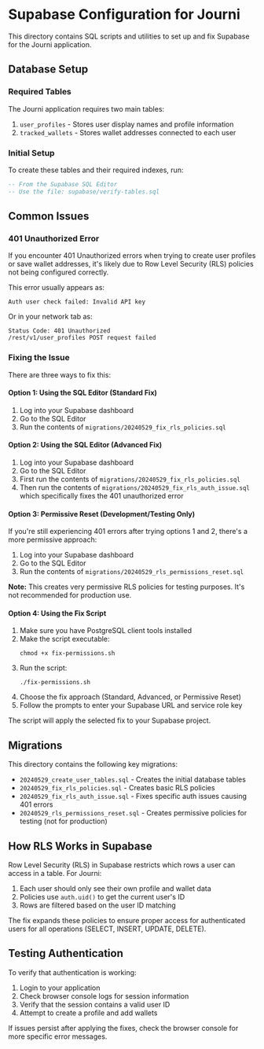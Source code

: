 # Supabase Configuration for Journi

This directory contains SQL scripts and utilities to set up and fix Supabase for the Journi application.

## Database Setup

### Required Tables

The Journi application requires two main tables:

1. `user_profiles` - Stores user display names and profile information
2. `tracked_wallets` - Stores wallet addresses connected to each user

### Initial Setup

To create these tables and their required indexes, run:

```sql
-- From the Supabase SQL Editor
-- Use the file: supabase/verify-tables.sql
```

## Common Issues

### 401 Unauthorized Error

If you encounter 401 Unauthorized errors when trying to create user profiles or save wallet addresses, it's likely due to Row Level Security (RLS) policies not being configured correctly.

This error usually appears as:
```
Auth user check failed: Invalid API key
```

Or in your network tab as:
```
Status Code: 401 Unauthorized
/rest/v1/user_profiles POST request failed
```

### Fixing the Issue

There are three ways to fix this:

#### Option 1: Using the SQL Editor (Standard Fix)

1. Log into your Supabase dashboard
2. Go to the SQL Editor
3. Run the contents of `migrations/20240529_fix_rls_policies.sql`

#### Option 2: Using the SQL Editor (Advanced Fix)

1. Log into your Supabase dashboard
2. Go to the SQL Editor
3. First run the contents of `migrations/20240529_fix_rls_policies.sql`
4. Then run the contents of `migrations/20240529_fix_rls_auth_issue.sql` which specifically fixes the 401 unauthorized error

#### Option 3: Permissive Reset (Development/Testing Only)

If you're still experiencing 401 errors after trying options 1 and 2, there's a more permissive approach:

1. Log into your Supabase dashboard
2. Go to the SQL Editor
3. Run the contents of `migrations/20240529_rls_permissions_reset.sql`

**Note:** This creates very permissive RLS policies for testing purposes. It's not recommended for production use.

#### Option 4: Using the Fix Script

1. Make sure you have PostgreSQL client tools installed
2. Make the script executable:
   ```
   chmod +x fix-permissions.sh
   ```
3. Run the script:
   ```
   ./fix-permissions.sh
   ```
4. Choose the fix approach (Standard, Advanced, or Permissive Reset)
5. Follow the prompts to enter your Supabase URL and service role key

The script will apply the selected fix to your Supabase project.

## Migrations

This directory contains the following key migrations:

- `20240529_create_user_tables.sql` - Creates the initial database tables
- `20240529_fix_rls_policies.sql` - Creates basic RLS policies
- `20240529_fix_rls_auth_issue.sql` - Fixes specific auth issues causing 401 errors
- `20240529_rls_permissions_reset.sql` - Creates permissive policies for testing (not for production)

## How RLS Works in Supabase

Row Level Security (RLS) in Supabase restricts which rows a user can access in a table. For Journi:

1. Each user should only see their own profile and wallet data
2. Policies use `auth.uid()` to get the current user's ID
3. Rows are filtered based on the user ID matching

The fix expands these policies to ensure proper access for authenticated users for all operations (SELECT, INSERT, UPDATE, DELETE).

## Testing Authentication

To verify that authentication is working:

1. Login to your application
2. Check browser console logs for session information 
3. Verify that the session contains a valid user ID
4. Attempt to create a profile and add wallets

If issues persist after applying the fixes, check the browser console for more specific error messages. 